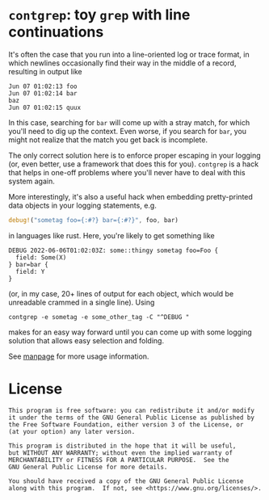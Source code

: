 # `contgrep`: toy `grep` with line continuations

It's often the case that you run into a line-oriented log or trace format, in which newlines occasionally find their way in the middle of a record, resulting in output like

```
Jun 07 01:02:13 foo
Jun 07 01:02:14 bar
baz
Jun 07 01:02:15 quux
```

In this case, searching for `bar` will come up with a stray match, for which you'll need to dig up the context. Even worse, if you search for `bar`, you might not realize that the match you get back is incomplete.

The only correct solution here is to enforce proper escaping in your logging (or, even better, use a framework that does this for you). `contgrep` is a hack that helps in one-off problems where you'll never have to deal with this system again.

More interestingly, it's also a useful hack when embedding pretty-printed data objects in your logging statements, e.g.

```rust
debug!("sometag foo={:#?} bar={:#?}", foo, bar)
```

in languages like rust. Here, you're likely to get something like

```
DEBUG 2022-06-06T01:02:03Z: some::thingy sometag foo=Foo {
  field: Some(X)
} bar=bar {
  field: Y
}
```

(or, in my case, 20+ lines of output for each object, which would be unreadable crammed in a single line). Using

```
contgrep -e sometag -e some_other_tag -C "^DEBUG "
```

makes for an easy way forward until you can come up with some logging solution that allows easy selection and folding.

See [manpage](doc/contgrep.md) for more usage information.

# License

    This program is free software: you can redistribute it and/or modify
    it under the terms of the GNU General Public License as published by
    the Free Software Foundation, either version 3 of the License, or
    (at your option) any later version.

    This program is distributed in the hope that it will be useful,
    but WITHOUT ANY WARRANTY; without even the implied warranty of
    MERCHANTABILITY or FITNESS FOR A PARTICULAR PURPOSE.  See the
    GNU General Public License for more details.

    You should have received a copy of the GNU General Public License
    along with this program.  If not, see <https://www.gnu.org/licenses/>.
